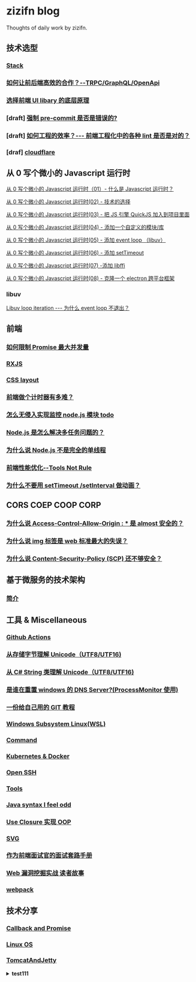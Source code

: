# zizifn blog

Thoughts of daily work by zizifn.

## 技术选型

### [Stack](./stack/readme.md)

### [如何让前后端高效的合作？--TRPC/GraphQL/OpenApi](./froentend/trpc-graphql-openapi/readme.md)

### [选择前端 UI libary 的底层原理](./froentend/ui-libary/readme.md)

### [draft] [强制 pre-commit 是否是错误的?](./froentend/opinions/pre-commit.md)

### [draft] [如何工程的效率？--- 前端工程化中的各种 lint 是否是对的？](./froentend/opinions/over-engineer.md)

### [draf] [cloudflare](./serverless/cloudflare.md)

## 从 0 写个微小的 Javascript 运行时

[从 0 写个微小的 Javascript 运行时（01）- 什么是 Javascript 运行时？](./javascript-runtime/nodejs/01-什么是Javascript运行时.md)

[从 0 写个微小的 Javascript 运行时(02) - 技术的选择](./javascript-runtime/nodejs/02-技术的选择.md)

[从 0 写个微小的 Javascript 运行时(03) - 把 JS 引擎 QuickJS 加入到项目里面](./javascript-runtime/nodejs/03-把JS引擎QuickJS加入到项目里面.md)

[从 0 写个微小的 Javascript 运行时(04) - 添加一个自定义的模块/库](./javascript-runtime/nodejs/04-添加一个自定义的模块.md)

[从 0 写个微小的 Javascript 运行时(05) - 添加 event loop （libuv）](./javascript-runtime/nodejs/05-添加event-loop.md)

[从 0 写个微小的 Javascript 运行时(06) - 添加 setTimeout](./javascript-runtime/nodejs/06-添加setTimeout.md)

[从 0 写个微小的 Javascript 运行时(07) -添加 libffi](./javascript-runtime/nodejs/07-添加libffi.md)

[从 0 写个微小的 Javascript 运行时(08) - 克隆一个 electron 跨平台框架](./javascript-runtime/nodejs/08-添加UI功能.md)

### libuv
[Libuv loop iteration --- 为什么 event loop 不退出？](./javascript-runtime/libuv/event_order.md)

## 前端

### [如何限制 Promise 最大并发量](./froentend/generator/async-concurrency.md)

### [RXJS](./Miscellaneous/rxjs/readme.md)

### [CSS layout](./froentend/css_layout.md)

### [前端做个计时器有多难？](./froentend/timer/timer.md)

### [怎么无侵入实现监控 node.js 模块 todo](./froentend/opentel/readme.md)

### [Node.js 是怎么解决多任务问题的？](froentend/eventloop/eventloop.md)

### [为什么说 Node.js 不是完全的单线程](froentend/eventloop/node-single-threading.md)

### [前端性能优化--Tools Not Rule](./froentend/browser/前端性能优化.md)

### [为什么不要用 setTimeout /setInterval 做动画？](TODO)

## CORS COEP COOP CORP

### [为什么说 Access-Control-Allow-Origin : \* 是 almost 安全的？](./corss-origin/CORS1.md)

### [为什么说 img 标签是 web 标准最大的失误？](./corss-origin/CORS2-img.md)

### [为什么说 Content-Security-Policy (SCP) 还不够安全？](./corss-origin/CORP.md)

## 基于微服务的技术架构

### [简介](./架构/intro.md)



## 工具 & Miscellaneous

### [Github Actions](.\Miscellaneous\github-actions\readme.md)

### [从存储字节理解 Unicode（UTF8/UTF16)](./Miscellaneous/Unicode/Unicode.md)

### [从 C# String 类理解 Unicode（UTF8/UTF16)](./Miscellaneous/Unicode/UnicodeCSharp.md)

### [是谁在重置 windows 的 DNS Server?(ProcessMonitor 使用)](./Miscellaneous/ProcessMonitor.md)

### [一份给自己用的 GIT 教程](./Miscellaneous/git/readme.md)

### [Windows Subsystem Linux(WSL)](./Miscellaneous/WSL.MD)

### [Command](./Command/readme.md)

### [Kubernetes & Docker](./Kubernetes/readme.md)

### [Open SSH](./Miscellaneous/ssh.md)

### [Tools](./Miscellaneous/Tools.md)

### [Java syntax I feel odd](./Miscellaneous/Java.md)

### [Use Closure 实现 OOP](./Miscellaneous/closure/closure.md)

### [SVG](./Miscellaneous/svg/svg.md)

### [作为前端面试官的面试套路手册](./interview/interview.md)

### [Web 漏洞挖掘实战 读者故事](极客时间/Web漏洞挖掘实战.md)

### [webpack](./webpack/readme.md)

## 技术分享

### [Callback and Promise](./Callback_Promise_obser/readme.md)

### [Linux OS](./oslearn/readme.md)

### [TomcatAndJetty](./TomcatAndJetty/readme.md)

<details><summary><b>test111</b></summary>
1. test 
</details>
